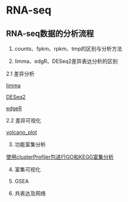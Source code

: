 # RNA-seq

## RNA-seq数据的分析流程

1. counts、fpkm、rpkm、tmp的区别与分析方法

2. limma、edgR、DESeq2差异表达分析的区别

2.1 差异分析

[limma](https://github.com/handysssun/RNA-seq/blob/main/DEGs/limma.R)

[DESeq2](https://github.com/handysssun/RNA-seq/blob/main/DEGs/DESeq2.R)

[edgeR](https://github.com/handysssun/RNA-seq/blob/main/DEGs/edgeR.R)

2.2 差异可视化

[volcano_plot](https://github.com/handysssun/RNA-seq/blob/main/DEGs/Volcano_plot.R)

3. 功能富集分析

[使用clusterProfiler包进行GO和KEGG富集分析](https://github.com/handysssun/RNA-seq/blob/main/function_enrichment/clusterProfiler.R)

4. 富集可视化

5. GSEA

6. 共表达及网络

